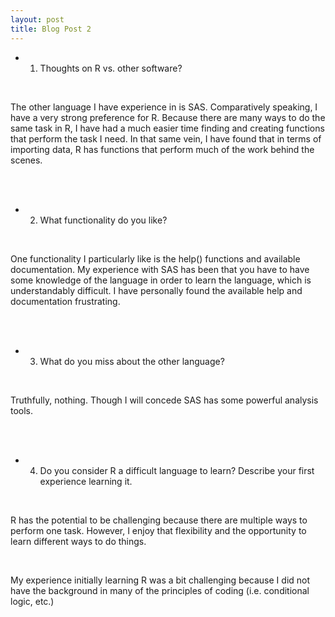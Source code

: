 ```yaml
---
layout: post
title: Blog Post 2
---
```


- 1. Thoughts on R vs. other software?

<br>

The other language I have experience in is SAS.
Comparatively speaking, I have a very strong 
preference for R. Because there are many ways to 
do the same task in R, I have had a much easier time
finding and creating functions that perform the task
I need. In that same vein, I have found that in terms
of importing data, R has functions that perform much
of the work behind the scenes.

<br>
<br>

- 2. What functionality do you like?

<br>

One functionality I particularly like is the help()
functions and available documentation. My experience
with SAS has been that you have to have some knowledge
of the language in order to learn the language, which
is understandably difficult. I have personally found 
the available help and documentation frustrating.

<br>
<br>

- 3. What do you miss about the other language?

<br>

Truthfully, nothing. Though I will concede SAS has
some powerful analysis tools.

<br>
<br>

- 4. Do you consider R a difficult language to learn? 
Describe your first experience learning it.

<br>

R has the potential to be challenging because there 
are multiple ways to perform one task. However, I 
enjoy that flexibility and the opportunity to learn
different ways to do things.

<br>

My experience initially learning R was a bit 
challenging because I did not have the 
background in many of the principles of coding
(i.e. conditional logic, etc.)

<br>
